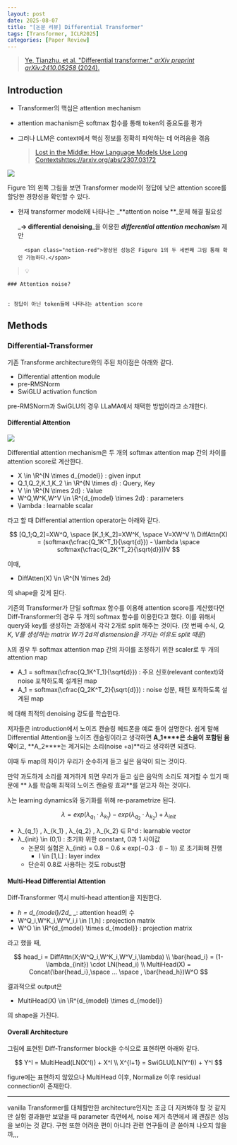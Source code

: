 ```yaml
---
layout: post
date: 2025-08-07
title: "[논문 리뷰] Differential Transformer"
tags: [Transformer, ICLR2025]
categories: [Paper Review]
---
```


> [Ye, Tianzhu, et al. "Differential transformer." ](https://arxiv.org/abs/2410.05258)[_arXiv preprint arXiv:2410.05258_](https://arxiv.org/abs/2410.05258)[ (2024).](https://arxiv.org/abs/2410.05258)



## Introduction

- Transformer의 핵심은 attention mechanism
- attention machanism은 softmax 함수를 통해 token의 중요도를 평가
- 그러나 LLM은 context에서 핵심 정보를 정확히 파악하는 데 어려움을 겪음

	> [Lost in the Middle: How Language Models Use Long Contextshttps://arxiv.org/abs/2307.03172](https://arxiv.org/abs/2307.03172)


![](https://prod-files-secure.s3.us-west-2.amazonaws.com/542b861c-36a8-4051-84e5-8804b6728dba/9083ea56-691a-4752-ae26-47f403431ac8/image.png?X-Amz-Algorithm=AWS4-HMAC-SHA256&X-Amz-Content-Sha256=UNSIGNED-PAYLOAD&X-Amz-Credential=ASIAZI2LB466REFB66JG%2F20250930%2Fus-west-2%2Fs3%2Faws4_request&X-Amz-Date=20250930T090113Z&X-Amz-Expires=3600&X-Amz-Security-Token=IQoJb3JpZ2luX2VjEGEaCXVzLXdlc3QtMiJHMEUCIQD9X1QZFuvOJTSys2Fg9KQDkxRkRcYe%2BQu%2F%2BSibUDdDNgIgHVzDPKp2oxXODVLk4jUiinyEOs3yZnrO0XWOYi4hBn0qiAQI6f%2F%2F%2F%2F%2F%2F%2F%2F%2F%2FARAAGgw2Mzc0MjMxODM4MDUiDAhs3agzgNTLUNkbVyrcAzLnDS7o0wKU2Le5vKtEnVU%2Bz64ZxOECSzOHp1mrMd4EtXZ4nlFujd84jgVJ2b2mllUf%2BQ9eOuFW4EEB%2BQkAjF3diXiuSlHAaHuB83RtETkyJIjJoAXHntuA3wnDt7ld6%2FlG2gSGIvWueCOEoLYR1Y8qj1osdJpS51ngcBLWoIQzNm0NC0pMxk3GAvyHB6RofdZ%2BI186dqRAmBrOWd%2BahoqvUaZSmrkwDQI%2F06qskmgkB%2BpsL7c%2BFBcTtITpzWQUy9WBbvWO0Q6jYX1rvArWotnksB%2Bi7SpL%2BDiRIlQg2Y94cZkR0UOal7bPN0aHUkMBBDDbeDjiKahDa682fSxpaZb%2FXG1cY0nxm6iKnMMRhr8gtfuuhGFOymXJo75OLMC8iSj3qQUMOJhv3WneC3AG9IPr53UmdkHCjeITVZmA9Fo%2FLdrXPwJDfPF4i5LRxgEVG9ZKlRmowVupuWnvFGLV%2Bw6Duou2Yn7GbtjbKgw%2BfagP2491ymfkkuBkuGq7104hgIJ4NYt1qiEk5X3UNkms4aoa28RORsv3yRA3l6sGMp9PucMpX6tShhEW9BYCLz6uhp12jgSQlyA2ZiHkyJtKAkEzCQbqW6mdxS3tSL1M6vpRbtkhl4vqipnOH52lMNal7sYGOqUBWvMEAKp%2FxAgxUOC6vGT0xf%2FPscZANTZtAXiZ69dRKdvGFW1mb95TVC0jrLscnn3La0OvPud9wwjVzWGLGCXmU5E1I%2BwFEk34QpqwUF8NkdNwFIniHF1JBFGVXrM2HeK6ZPbIKVN2Alt7vvn8gEt8K%2BAQxMsIQRPfnRmITafewkBOx3bNX46G9yOAM34E0g%2BllY%2BZt4rWCiScUPlMjkUJYivI3Sue&X-Amz-Signature=6ed461849f3749ad6fe4da69c622d3c0abea3ec71c7eb4c271b62ba2803b8298&X-Amz-SignedHeaders=host&x-amz-checksum-mode=ENABLED&x-id=GetObject)


Figure 1의 왼쪽 그림을 보면 Transformer model이 정답에 낮은 attention score를 할당한 경향성을 확인할 수 있다.

- 현재 transformer model에 나타나는 _**attention noise **_문제 해결 필요성

	_**→ differential denoising**_을 이용한 _**differential attention mechanism**_ 제안


		<span class="notion-red">향상된 성능은 Figure 1의 두 세번째 그림 통해 확인 가능하다.</span>


> 💡 


	### Attention noise?


	: 정답이 아닌 token들에 나타나는 attention score



## Methods



### Differential-Transformer


기존 Transforme architecture와의 주된 차이점은 아래와 같다.

- Differential attention module
- pre-RMSNorm
- SwiGLU activation function

pre-RMSNorm과 SwiGLU의 경우 LLaMA에서 채택한 방법이라고 소개한다.



#### Differential Attention


![](https://prod-files-secure.s3.us-west-2.amazonaws.com/542b861c-36a8-4051-84e5-8804b6728dba/116d70b2-1963-4810-9167-f4c7d8a06e8f/image.png?X-Amz-Algorithm=AWS4-HMAC-SHA256&X-Amz-Content-Sha256=UNSIGNED-PAYLOAD&X-Amz-Credential=ASIAZI2LB466REFB66JG%2F20250930%2Fus-west-2%2Fs3%2Faws4_request&X-Amz-Date=20250930T090113Z&X-Amz-Expires=3600&X-Amz-Security-Token=IQoJb3JpZ2luX2VjEGEaCXVzLXdlc3QtMiJHMEUCIQD9X1QZFuvOJTSys2Fg9KQDkxRkRcYe%2BQu%2F%2BSibUDdDNgIgHVzDPKp2oxXODVLk4jUiinyEOs3yZnrO0XWOYi4hBn0qiAQI6f%2F%2F%2F%2F%2F%2F%2F%2F%2F%2FARAAGgw2Mzc0MjMxODM4MDUiDAhs3agzgNTLUNkbVyrcAzLnDS7o0wKU2Le5vKtEnVU%2Bz64ZxOECSzOHp1mrMd4EtXZ4nlFujd84jgVJ2b2mllUf%2BQ9eOuFW4EEB%2BQkAjF3diXiuSlHAaHuB83RtETkyJIjJoAXHntuA3wnDt7ld6%2FlG2gSGIvWueCOEoLYR1Y8qj1osdJpS51ngcBLWoIQzNm0NC0pMxk3GAvyHB6RofdZ%2BI186dqRAmBrOWd%2BahoqvUaZSmrkwDQI%2F06qskmgkB%2BpsL7c%2BFBcTtITpzWQUy9WBbvWO0Q6jYX1rvArWotnksB%2Bi7SpL%2BDiRIlQg2Y94cZkR0UOal7bPN0aHUkMBBDDbeDjiKahDa682fSxpaZb%2FXG1cY0nxm6iKnMMRhr8gtfuuhGFOymXJo75OLMC8iSj3qQUMOJhv3WneC3AG9IPr53UmdkHCjeITVZmA9Fo%2FLdrXPwJDfPF4i5LRxgEVG9ZKlRmowVupuWnvFGLV%2Bw6Duou2Yn7GbtjbKgw%2BfagP2491ymfkkuBkuGq7104hgIJ4NYt1qiEk5X3UNkms4aoa28RORsv3yRA3l6sGMp9PucMpX6tShhEW9BYCLz6uhp12jgSQlyA2ZiHkyJtKAkEzCQbqW6mdxS3tSL1M6vpRbtkhl4vqipnOH52lMNal7sYGOqUBWvMEAKp%2FxAgxUOC6vGT0xf%2FPscZANTZtAXiZ69dRKdvGFW1mb95TVC0jrLscnn3La0OvPud9wwjVzWGLGCXmU5E1I%2BwFEk34QpqwUF8NkdNwFIniHF1JBFGVXrM2HeK6ZPbIKVN2Alt7vvn8gEt8K%2BAQxMsIQRPfnRmITafewkBOx3bNX46G9yOAM34E0g%2BllY%2BZt4rWCiScUPlMjkUJYivI3Sue&X-Amz-Signature=48e130552b5192c2c587428d4db5b076e2f1e320306ca5eadf615a1af2d38a20&X-Amz-SignedHeaders=host&x-amz-checksum-mode=ENABLED&x-id=GetObject)


Differential attention mechanism은 두 개의 softmax attention map 간의 차이를 attention score로 계산한다.

- X \in \R^{N \times d\_{model}} : given input
- Q\_1,Q\_2,K\_1,K\_2 \in \R^{N \times d} : Query, Key
- V \in \R^{N \times 2d} : Value
- W^Q,W^K,W^V \in \R^{d\_{model} \times 2d} : parameters
- \lambda : learnable scalar

라고 할 때 Differential attention operator는 아래와 같다.


$$
[Q_1;Q_2]=XW^Q, \space [K_1;K_2]=XW^K, \space V=XW^V \\
DiffAttn(X) = (softmax(\cfrac{Q_1K^T_1}{\sqrt{d}}) - \lambda \space softmax(\cfrac{Q_2K^T_2}{\sqrt{d}}))V
$$


이때,

- DiffAtten(X) \in \R^{N \times 2d}

의 shape을 갖게 된다.


기존의 Transformer가 단일 softmax 함수를 이용해 attention score를 계산했다면 Diff-Transformer의 경우 두 개의 softmax 함수를 이용한다고 했다. 이를 위해서 query와 key를 생성하는 과정에서 각각 2개로 split 해주는 것이다. <span class="notion-red">(첫 번째 수식, </span><span class="notion-red">_Q, K, V를 생성하는 matrix W가 2d의 dismension을 가지는 이유도 split 때문_</span><span class="notion-red">)</span>


 λ의 경우 두 softmax attention map 간의 차이를 조정하기 위한 scaler로 두 개의 attention map

- A\_1 = softmax(\cfrac{Q\_1K^T\_1}{\sqrt{d}}) : 주요 신호(relevant context)와 noise 포착하도록 설계된 map
- A\_1 = softmax(\cfrac{Q\_2K^T\_2}{\sqrt{d}}) : noise 성분, 패턴 포착하도록 설계된 map 

에 대해 최적의 denoising 강도를 학습한다.


저자들은 introduction에서 노이즈 캔슬링 헤드폰을 예로 들어 설명한다. 쉽게 말해 Differential Attention을 노이즈 캔슬링이라고 생각하면 **A\_1****은 소음이 포함된 음악**이고, **A\_2****는 제거되는 소리(noise +a)**라고 생각하면 되겠다. 


이때 두 map의 차이가 우리가 순수하게 듣고 싶은 음악이 되는 것이다. 


만약 과도하게 소리를 제거하게 되면 우리가 듣고 싶은 음악의 소리도 제거할 수 있기 때문에 ** λ를 학습해 최적의 노이즈 캔슬링 효과**를 얻고자 하는 것이다.


λ는 learning dynamics와 동기화를 위해 re-parametrize 된다.


$$
\lambda = exp(\lambda_{q_1} \cdot \lambda_{k_1}) - exp(\lambda_{q_2} \cdot \lambda_{k_2}) + \lambda_{init}
$$

- λ\_{q\_1} , λ\_{k\_1} , λ\_{q\_2} , λ\_{k\_2} ∈ R^d : learnable vector
- λ\_{init} \in (0,1) : 초기화 위한 constant, 0과 1 사이값
	- 논문의 실험은 λ\_{init} = 0.8 − 0.6 × exp(−0.3 · (l − 1)) 로 초기화해 진행
		- l \in [1,L] : layer index
	- 단순히 0.8로 사용하는 것도 robust함


#### **Multi-Head Differential Attention**


Diff-Transformer 역시 multi-head attention을 지원한다.

- _h = d\_{model}/2d__ _: attention head의 수
- W^Q\_i,W^K\_i,W^V\_i,i \in [1,h] : projection matrix
- W^O \in \R^{d\_{model} \times d\_{model}} : projection matrix

라고 했을 때,


$$
head_i = DiffAttn(X;W^Q_i,W^K_i,W^V_i,\lambda) \\
\bar{head_i} = (1-\lambda_{init}) \cdot LN(head_i) \\
MultiHead(X) = Concat(\bar{head_i},\space ... \space , \bar{head_h})W^O
$$


결과적으로 output은

- MultiHead(X) \in \R^{d\_{model} \times d\_{model}}

의 shape을 가진다.



#### Overall Architecture


그림에 표현된 Diff-Transformer block을 수식으로 표현하면 아래와 같다.


$$
Y^l = MultiHead(LN(X^l)) + X^l \\
X^{l+1} = SwiGLU(LN(Y^l)) + Y^l
$$


figure에는 표현하지 않았으나 MultiHead 이후, Normalize 이후 residual connection이 존재한다.


---


vanilla Transformer를 대체할만한 architecture인지는 조금 더 지켜봐야 할 것 같지만 실험 결과들만 보았을 때 parameter 측면에서, noise 제거 측면에서 꽤 괜찮은 성능을 보이는 것 같다. 구현 또한 어려운 편이 아니라 관련 연구들이 곧 쏟아져 나오지 않을까,,,

